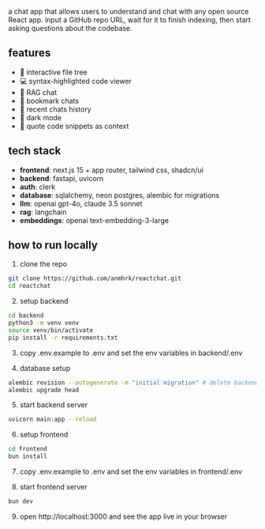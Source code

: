 a chat app that allows users to understand and chat with any open source React app. input a GitHub repo URL, wait for it to finish indexing, then start asking questions about the codebase.

## features

- 📂 interactive file tree
- 💻 syntax-highlighted code viewer
- 💬 RAG chat
- 🔖 bookmark chats
- 🔄 recent chats history
- 🌙 dark mode
- 📝 quote code snippets as context

## tech stack

- **frontend**: next.js 15 + app router, tailwind css, shadcn/ui
- **backend**: fastapi, uvicorn
- **auth**: clerk
- **database**: sqlalchemy, neon postgres, alembic for migrations
- **llm**: openai gpt-4o, claude 3.5 sonnet
- **rag**: langchain
- **embeddings**: openai text-embedding-3-large

## how to run locally

1. clone the repo

```bash
git clone https://github.com/anmhrk/reactchat.git
cd reactchat
```

2. setup backend

```bash
cd backend
python3 -m venv venv
source venv/bin/activate
pip install -r requirements.txt
```

3. copy .env.example to .env and set the env variables in backend/.env

4. database setup

```bash
alembic revision --autogenerate -m "initial migration" # delete backend/db/alembic/versions first
alembic upgrade head
```

5. start backend server

```bash
uvicorn main:app --reload
```

6. setup frontend

```bash
cd frontend
bun install
```

7. copy .env.example to .env and set the env variables in frontend/.env

8. start frontend server

```bash
bun dev
```

9. open http://localhost:3000 and see the app live in your browser
